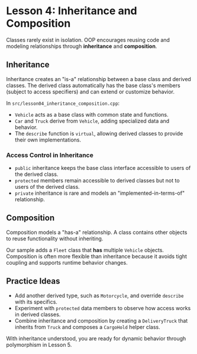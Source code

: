 # Lesson 4: Inheritance and Composition

Classes rarely exist in isolation. OOP encourages reusing code and modeling relationships through **inheritance** and **composition**.

## Inheritance

Inheritance creates an "is-a" relationship between a base class and derived classes. The derived class automatically has the base class's members (subject to access specifiers) and can extend or customize behavior.

In `src/lesson04_inheritance_composition.cpp`:

- `Vehicle` acts as a base class with common state and functions.
- `Car` and `Truck` derive from `Vehicle`, adding specialized data and behavior.
- The `describe` function is `virtual`, allowing derived classes to provide their own implementations.

### Access Control in Inheritance

- `public` inheritance keeps the base class interface accessible to users of the derived class.
- `protected` members remain accessible to derived classes but not to users of the derived class.
- `private` inheritance is rare and models an "implemented-in-terms-of" relationship.

## Composition

Composition models a "has-a" relationship. A class contains other objects to reuse functionality without inheriting.

Our sample adds a `Fleet` class that **has** multiple `Vehicle` objects. Composition is often more flexible than inheritance because it avoids tight coupling and supports runtime behavior changes.

## Practice Ideas

- Add another derived type, such as `Motorcycle`, and override `describe` with its specifics.
- Experiment with `protected` data members to observe how access works in derived classes.
- Combine inheritance and composition by creating a `DeliveryTruck` that inherits from `Truck` and composes a `CargoHold` helper class.

With inheritance understood, you are ready for dynamic behavior through polymorphism in Lesson 5.
